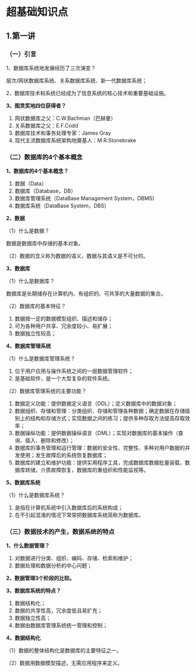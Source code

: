 # 超基础知识点
## 1.第一讲
### **（一）引言**
1、数据库系统地发展经历了三次演变？

层次/网状数据库系统、关系数据库系统、新一代数据库系统；

2、数据库技术和系统已经成为了信息系统的核心技术和重要基础设施。

**3、图灵奖地四位获得者？**

1.  网状数据库之父：C.W.Bachman（巴赫曼）
2.  关系数据库之父：E.F.Codd
3.  数据库技术和事务处理专家：James Gray
4.  现代主流数据库系统架构地奠基人：M.R.Stonebrake

### **（二）数据库的4个基本概念**

**1、数据库的4个基本概念？**

1.  数据（Data）
2.  数据库（Database，DB）
3.  数据库管理系统（DataBase Management System，DBMS)
4.  数据库系统（DataBase System，DBS）

**2、数据**

（1）什么是数据？

数据是数据库中存储的基本对象。

（2）数据的含义称为数据的语义，数据与其语义是不可分的。

**3、数据库**

（1）什么是数据库？

数据库是长期储存在计算机内、有组织的、可共享的大量数据的集合。

（2）数据库的基本特征？

1.  数据按一定的数据模型组织、描述和储存；
2.  可为各种用户共享、冗余度较小、易扩展；
3.  数据独立性较高；

**4、数据库管理系统**

（1）什么是数据库管理系统？

1.  位于用户应用与操作系统之间的一层数据管理软件；
2.  是基础软件，是一个大型复杂的软件系统。

（2）数据库管理系统的主要功能？

1.  数据定义功能：提供数据定义语言（DDL）；定义数据库中的数据对象；
2.  数据组织、存储和管理：分类组织、存储和管理各种数据；确定数据在存储级别上的结构和存储方式；实现数据之间的练习；提供多种存取方法提高存取效率；
3.  数据操纵功能：提供数据操纵语言（DML）；实现对数据库的基本操作（查询、插入、删除和修改）；
4.  数据库的事务管理和运行管理：数据的安全性、完整性、多种对用户数据的并发使用；发生故障后的系统恢复数据库；
5.  数据库的建立和维护功能：提供实用程序工具，完成数据库数据批量装载，数据库转储，介质故障恢复，数据库的重组织和性能监视等。

**5、数据库系统**

（1）什么是数据库系统？

1.  是指在计算机系统中引入数据库后的系统构成；
2.  在不引起混淆的情况下常常把数据库系统简称为数据库。

### **（三）数据技术的产生，数据系统的特点**

**1、什么数据管理？**

1.  对数据进行分类、组织、编码、存储、检索和维护；
2.  数据处理和数据分析的中心问题；

**2、数据管理3个阶段的比较。**

**3、数据库系统的特点？**

1.  数据结构化；
2.  数据的共享性高，冗余度低且易扩充；
3.  数据独立性高；
4.  数据由数据库管理系统统一管理和控制；

**4、数据结构化**

（1）数据的整体结构化是数据库的主要特征之一。

（2）数据用数据模型描述，无需应用程序来定义。
